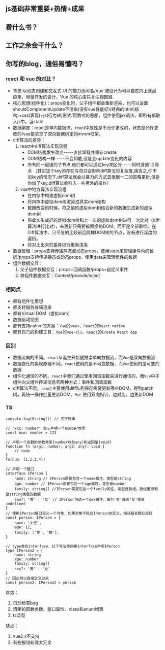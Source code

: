 ## js基础非常重要+热情+成果

## 看什么书？

## 工作之余会干什么？

## 你写的blog，通俗易懂吗？





### react 和 vue 的对比？

- 背景:以动态创建和交互式 UI 的能力而闻名/Vue 被设计为可以自底向上逐层应用，增量开发的设计。Vue 的核心库只关注视图层.
- 核心思想(组件化)：props变化时，父子组件都会重新渲染，也可以设置shouldComponentUpdate不渲染(没有vue性能好)/经典的html(结构)+css(表现)+js(行为)的形式/函数式的思想，组件使用jsx语法，即所有都融入js中。当state
- 数据绑定：react是单向数据流，react中属性是不允许更改的，状态是允许更改的/vue是实现了双向数据绑定的mvvm框架。
- diff算法的差异：
  1. react中diff算法实现流程
     - DOM结构发生改变-----直接卸载并重新create
     - DOM结构一样-----不会卸载,但是会update变化的内容
     - 所有同一层级的子节点.他们都可以通过key来区分-----同时遵循1.2两点
        （其实这个key的存在与否只会影响diff算法的复杂度,换言之,你不加key的情况下,diff算法就会以暴力的方式去根据一二的策略更新,但是你加了key,diff算法会引入一些另外的操作）
  2. vue中地方算法实现流程
     - 在内存中构建虚拟dom树
     - 将内存中虚拟dom树渲染成真实dom结构
     - 数据改变的时候，将之前的虚拟dom树结合新的数据生成新的虚拟dom树
     - 将此次生成好的虚拟dom树和上一次的虚拟dom树进行一次比对（diff算法进行比对），来更新只需要被替换的DOM，而不是全部重绘。在Diff算法中，只平层的比较前后两棵DOM树的节点，没有进行深度的遍历。
     - 将对比出来的差异进行重新渲染
- 数据管理：props支持传递静态或动态props，使用state来管理组件内的数据/props支持传递静态或动态props，使用data来管理组件的数据
- 组件数据交互：
  1. 父子组件数据交互：props+回调函数/props+自定义事件
  2. 跨组件数据交互：Context/provide/inject



###  相同点

- 都有组件化思想
- 都支持服务器端渲染
- 都有Virtual DOM（虚拟dom）
- 数据驱动视图
- 都有支持native的方案：`Vue`的`weex`、`React`的`React native`
- 都有自己的构建工具：`Vue`的`vue-cli`、`React`的`Create React App`

### 区别

- 数据流向的不同。`react`从诞生开始就推崇单向数据流，而`Vue`是双向数据流
- 数据变化的实现原理不同。`react`使用的是不可变数据，而`Vue`使用的是可变的数据
- 组件化通信的不同。`react`中我们通过使用回调函数来进行通信的，而`Vue`中子组件向父组件传递消息有两种方式：事件和回调函数
- diff算法不同。`react`主要使用diff队列保存需要更新哪些DOM，得到patch树，再统一操作批量更新DOM。`Vue` 使用双向指针，边对比，边更新DOM



### TS

```
console.log(String()) // 空字符串

// 'xxx: number' 表示声明一个number类型
const num: number = 123

// 声明一个函数的参数类型(number以及any)和返回值(void)
function fn (arg1: number, arg2: any): void {
    // todo
}
fn(num, [1,2,3,4])

// 声明一个接口
interface IPerson {
    name: string // IPerson需要包含一个name属性，类型是string
    age: number // IPerson需要包含一个age属性，类型是number
    family: string[] //IPerson需要包含一个family属性，类型是数组，数组里面都是string类型的数据
    sex?: '男' | '女' // IPerson可选一个sex属性，值为'男'或者'女'或者undefined
}
// 使用IPerson接口定义一个对象，如果对象不符合IPerson的定义，编译器会飘红报错
const person: IPerson = {
    name: '小王',
    age: 12,
    family: ['爹', '娘'],
}

// type类似interface，以下写法等同用interface声明IPerson
type IPerson2 = {
    name: string
    age: number
    family: string[]
    sex?: '男' | '女'
}
// 因此可以直接定义过来
const person2: IPerson2 = person

```

优势：

1. 自动检查bug
2. 清晰的函数参数、接口属性、class和enum增强
3. ts泛型



缺点：

1. vue2.x不支持
2. 有些报错处理太冗余
